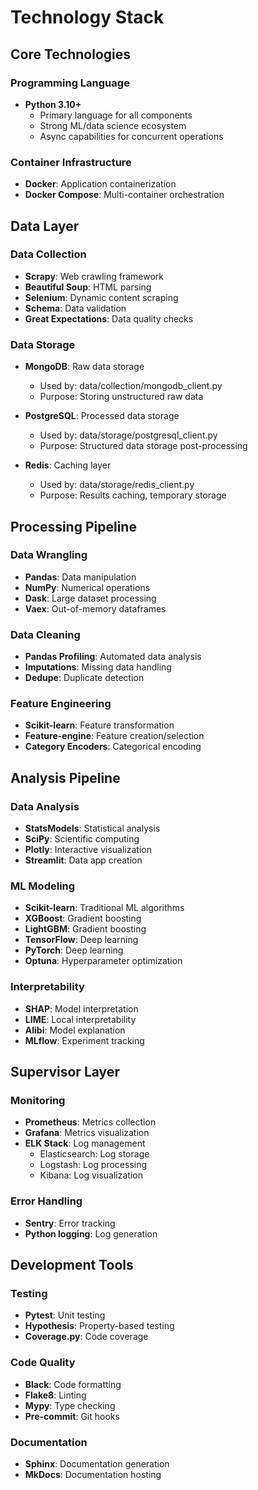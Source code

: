 # Technology Stack

## Core Technologies

### Programming Language
- **Python 3.10+**
  - Primary language for all components
  - Strong ML/data science ecosystem
  - Async capabilities for concurrent operations

### Container Infrastructure
- **Docker**: Application containerization
- **Docker Compose**: Multi-container orchestration

## Data Layer

### Data Collection
- **Scrapy**: Web crawling framework
- **Beautiful Soup**: HTML parsing
- **Selenium**: Dynamic content scraping
- **Schema**: Data validation
- **Great Expectations**: Data quality checks

### Data Storage
- **MongoDB**: Raw data storage
  - Used by: data/collection/mongodb_client.py
  - Purpose: Storing unstructured raw data

- **PostgreSQL**: Processed data storage
  - Used by: data/storage/postgresql_client.py
  - Purpose: Structured data storage post-processing

- **Redis**: Caching layer
  - Used by: data/storage/redis_client.py
  - Purpose: Results caching, temporary storage

## Processing Pipeline

### Data Wrangling
- **Pandas**: Data manipulation
- **NumPy**: Numerical operations
- **Dask**: Large dataset processing
- **Vaex**: Out-of-memory dataframes

### Data Cleaning
- **Pandas Profiling**: Automated data analysis
- **Imputations**: Missing data handling
- **Dedupe**: Duplicate detection

### Feature Engineering
- **Scikit-learn**: Feature transformation
- **Feature-engine**: Feature creation/selection
- **Category Encoders**: Categorical encoding

## Analysis Pipeline

### Data Analysis
- **StatsModels**: Statistical analysis
- **SciPy**: Scientific computing
- **Plotly**: Interactive visualization
- **Streamlit**: Data app creation

### ML Modeling
- **Scikit-learn**: Traditional ML algorithms
- **XGBoost**: Gradient boosting
- **LightGBM**: Gradient boosting
- **TensorFlow**: Deep learning
- **PyTorch**: Deep learning
- **Optuna**: Hyperparameter optimization

### Interpretability
- **SHAP**: Model interpretation
- **LIME**: Local interpretability
- **Alibi**: Model explanation
- **MLflow**: Experiment tracking

## Supervisor Layer

### Monitoring
- **Prometheus**: Metrics collection
- **Grafana**: Metrics visualization
- **ELK Stack**: Log management
  - Elasticsearch: Log storage
  - Logstash: Log processing
  - Kibana: Log visualization

### Error Handling
- **Sentry**: Error tracking
- **Python logging**: Log generation

## Development Tools

### Testing
- **Pytest**: Unit testing
- **Hypothesis**: Property-based testing
- **Coverage.py**: Code coverage

### Code Quality
- **Black**: Code formatting
- **Flake8**: Linting
- **Mypy**: Type checking
- **Pre-commit**: Git hooks

### Documentation
- **Sphinx**: Documentation generation
- **MkDocs**: Documentation hosting